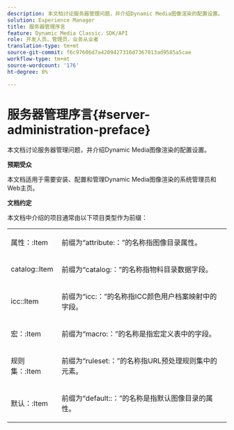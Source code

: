 ```yaml
---
description: 本文档讨论服务器管理问题，并介绍Dynamic Media图像渲染的配置设置。
solution: Experience Manager
title: 服务器管理序言
feature: Dynamic Media Classic，SDK/API
role: 开发人员，管理员，业务从业者
translation-type: tm+mt
source-git-commit: f6c97606d7a4209427316d7367013ad9585a5cae
workflow-type: tm+mt
source-wordcount: '176'
ht-degree: 0%

---
```



# 服务器管理序言{#server-administration-preface}

本文档讨论服务器管理问题，并介绍Dynamic Media图像渲染的配置设置。

**预期受众**

本文档适用于需要安装、配置和管理Dynamic Media图像渲染的系统管理员和Web主页。

**文档约定**

本文档中介绍的项目通常由以下项目类型作为前缀：

<table id="simpletable_E96BA470B3CE4266A9E6ED0440A56C40"> 
 <tr class="strow"> 
  <td class="stentry"> <p>属性：:Item </p></td> 
  <td class="stentry"> <p>前缀为“attribute:：”的名称指图像目录属性。 </p></td> 
 </tr> 
 <tr class="strow"> 
  <td class="stentry"> <p>catalog::Item </p></td> 
  <td class="stentry"> <p>前缀为“catalog:：”的名称指物料目录数据字段。 </p></td> 
 </tr> 
 <tr class="strow"> 
  <td class="stentry"> <p>icc::Item </p></td> 
  <td class="stentry"> <p>前缀为“icc:：”的名称指ICC颜色用户档案映射中的字段。 </p></td> 
 </tr> 
 <tr class="strow"> 
  <td class="stentry"> <p>宏：:Item </p></td> 
  <td class="stentry"> <p>前缀为“macro:：”的名称是指宏定义表中的字段。 </p></td> 
 </tr> 
 <tr class="strow"> 
  <td class="stentry"> <p>规则集：:Item </p></td> 
  <td class="stentry"> <p>前缀为“ruleset:：”的名称指URL预处理规则集中的元素。 </p></td> 
 </tr> 
 <tr class="strow"> 
  <td class="stentry"> <p>默认：:Item </p></td> 
  <td class="stentry"> <p>前缀为“default::：”的名称是指默认图像目录的属性。 </p></td> 
 </tr> 
</table>

